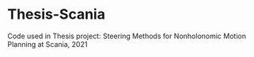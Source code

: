 # Thesis-Scania
Code used in Thesis project: Steering Methods for Nonholonomic Motion Planning at Scania, 2021
